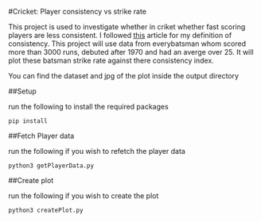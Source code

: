 #Cricket: Player consistency vs strike rate

This project is used to investigate whether in criket whether fast scoring players are less consistent. I followed [this](https://www.espncricinfo.com/story/a-consistency-index-for-batsmen-614199) article for my definition of consistency. This project will use data from everybatsman whom scored more than 3000 runs, debuted after 1970 and had an averge over 25. It will plot these batsman strike rate against there consistency index.

You can find the dataset and jpg of the plot inside the output directory

##Setup

run the following to install the required packages

```
pip install
```

##Fetch Player data

run the following if you wish to refetch the player data

```
python3 getPlayerData.py
```

##Create plot

run the following if you wish to create the plot

```
python3 createPlot.py
```




